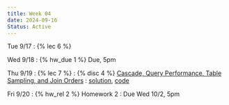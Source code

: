 ```yaml
---
title: Week 04
date: 2024-09-16
Status: Active
---
```


Tue 9/17
: {% lec 6 %}

Wed 9/18
: {% hw_due 1 %} Due, 5pm

Thu 9/19
: {% lec 7 %}
: {% disc 4 %} [Cascade, Query Performance, Table Sampling, and Join Orders](https://drive.google.com/file/d/1q0e1zozW5jgqKm5sqpOPk0mc2aaLp7lI/view?usp=sharing)
  : [solution](https://drive.google.com/file/d/1Nq3AH7NTmd8TsaxP7amRwvx5mCylCP8D/view?usp=sharing), [code](http://data101.datahub.berkeley.edu/hub/user-redirect/git-pull?repo=https%3A%2F%2Fgithub.com%2Fcal-data-eng%2Ffa24-materials&urlpath=tree%2Ffa24-materials%2Fdisc%2Fdisc04%2Fdisc04.ipynb&branch=main)

Fri 9/20
: {% hw_rel 2 %} Homework 2
  : Due Wed 10/2, 5pm
